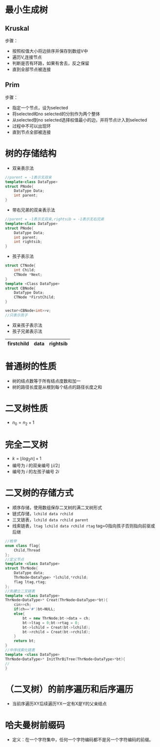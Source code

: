# 最小生成树

## Kruskal

步骤：<br>
* 按照权值大小将边排序并保存到数组V中
* 遍历V,连接节点
* 判断是否有环路，如果有舍去，反之保留
* 直到全部节点被连接

## Prim

步骤：<br>
* 指定一个节点，设为selected
* 将selected和no selected的分别作为两个整体
* 从selected到no selected选择权值最小的边，并将节点计入到selected
* 过程中不可以出现环
* 直到节点全部被连接

# 树的存储结构

* 双亲表示法
```C++
//parent = -1表示无双亲
template<class DataType>
struct PNode{
    DataType Data;
    int parent;
}
```
* 带右兄弟的双亲表示法
```C++
//parent = -1表示无双亲,rightsib = -1表示无右兄弟
template<class DataType>
struct PNode{
    DataType Data;
    int parent;
    int rightsib;
}
```
* 孩子表示法
```C++
struct CTNode{
    int Child;
    CTNode *Next;
}
template <Class DataType>
struct CBNode{
    DataType Data;
    CTNode *FirstChild;
}

vector<CBNode<int>>v;
//只表示孩子
```
* 双亲孩子表示法
* 孩子兄弟表示法

| firstchild | data | rightsib |
| ---- | ---- | ----- |

# 普通树的性质

* 树的结点数等于所有结点度数和加一
* 树的路径长度是从根到每个结点的路径长度之和

# 二叉树性质

* $n_0 = n_2+1$

# 完全二叉树

* $k=\lfloor log_2n \rfloor +1$
* 编号为 $i$ 的双亲编号 $\lfloor i/2 \rfloor$
* 编号为 $i$ 的左孩子编号 $2i$

# 二叉树的存储方式

* 顺序存储，使用数组保存二叉树的满二叉树形式
* 链式存储，`lchild data rchild`
* 三叉链表，`lchild data rchild parent`
* 线索链表，`ltag lchild data rchild rtag` tag=0指向孩子否则指向前驱或后继

```Cpp
//枚举
enum class flag{
    Child,Thread
};
//定义节点
template <class DataType>
struct ThrNode{
    DataType data;
    ThrNode<DataType> *lchild,*rchild;
    flag ltag,rtag;
};
//先建立二叉链表
template <class DataType>
ThrNode<DataType>* Creat(ThrNode<DataType>*bt){
    cin>>ch;
    if(ch=='#')bt=NULL;
    else{
        bt = new ThrNode;bt->data = ch;
        bt->ltag = 0;bt->rtag = 0;
        bt->lchild = Creat(bt->lchild);
        bt->rchild = Creat(bt->rchild);
    }
    return bt;
}
//中序线索化链表
template <class DataType>
ThrNode<DataType>* InitThrBiTree(ThrNode<DataType>*bt){
//
}
```

# （二叉树）的前序遍历和后序遍历

* 当前序遍历XY后续遍历YX一定有X是Y的父亲结点


# 哈夫曼树前缀码

* 定义：在一个字符集中，任何一个字符编码都不是另一个字符编码的前缀。